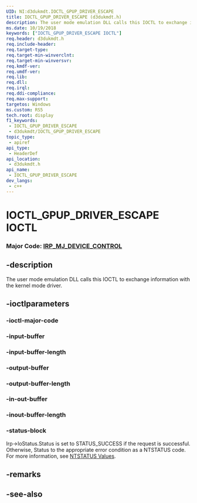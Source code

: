 ```yaml
---
UID: NI:d3dukmdt.IOCTL_GPUP_DRIVER_ESCAPE
title: IOCTL_GPUP_DRIVER_ESCAPE (d3dukmdt.h)
description: The user mode emulation DLL calls this IOCTL to exchange information with the kernel mode driver.
ms.date: 10/19/2018
keywords: ["IOCTL_GPUP_DRIVER_ESCAPE IOCTL"]
req.header: d3dukmdt.h
req.include-header: 
req.target-type: 
req.target-min-winverclnt: 
req.target-min-winversvr: 
req.kmdf-ver: 
req.umdf-ver: 
req.lib: 
req.dll: 
req.irql: 
req.ddi-compliance: 
req.max-support: 
targetos: Windows
ms.custom: RS5
tech.root: display
f1_keywords:
 - IOCTL_GPUP_DRIVER_ESCAPE
 - d3dukmdt/IOCTL_GPUP_DRIVER_ESCAPE
topic_type:
 - apiref
api_type:
 - HeaderDef
api_location:
 - d3dukmdt.h
api_name:
 - IOCTL_GPUP_DRIVER_ESCAPE
dev_langs:
 - c++
---
```


# IOCTL_GPUP_DRIVER_ESCAPE IOCTL

### Major Code:  [IRP_MJ_DEVICE_CONTROL](/windows-hardware/drivers/kernel/irp-mj-device-control)


## -description

The user mode emulation DLL calls this IOCTL to exchange information with the kernel mode driver.

## -ioctlparameters

### -ioctl-major-code

### -input-buffer


### -input-buffer-length 


### -output-buffer


### -output-buffer-length 


### -in-out-buffer


### -inout-buffer-length 


### -status-block

Irp->IoStatus.Status is set to STATUS_SUCCESS if the request is successful.
Otherwise, Status to the appropriate error condition as a NTSTATUS code. 
For more information, see [NTSTATUS Values](/windows-hardware/drivers/kernel/ntstatus-values).

## -remarks

## -see-also
